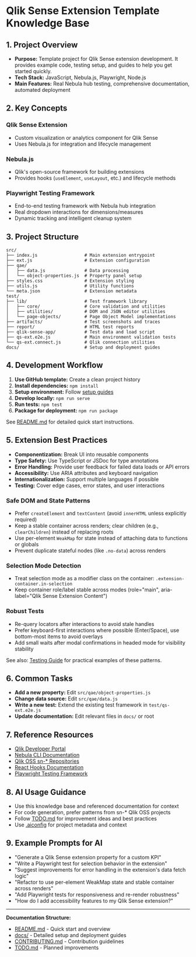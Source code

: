 # Qlik Sense Extension Template Knowledge Base

## 1. Project Overview

- **Purpose:** Template project for Qlik Sense extension development. It provides example code, testing setup, and guides to help you get started quickly.
- **Tech Stack:** JavaScript, Nebula.js, Playwright, Node.js
- **Main Features:** Real Nebula hub testing, comprehensive documentation, automated deployment

## 2. Key Concepts

### Qlik Sense Extension

- Custom visualization or analytics component for Qlik Sense
- Uses Nebula.js for integration and lifecycle management

### Nebula.js

- Qlik's open-source framework for building extensions
- Provides hooks (`useElement`, `useLayout`, etc.) and lifecycle methods

### Playwright Testing Framework

- End-to-end testing framework with Nebula hub integration
- Real dropdown interactions for dimensions/measures
- Dynamic tracking and intelligent cleanup system

## 3. Project Structure

```
src/
├── index.js                  # Main extension entrypoint
├── ext.js                    # Extension configuration
├── qae/
│   ├── data.js               # Data processing
│   └── object-properties.js  # Property panel setup
├── styles.css                # Extension styling
├── utils.js                  # Utility functions
└── meta.json                 # Extension metadata
test/
├── lib/                      # Test framework library
│   ├── core/                 # Core validation and utilities
│   ├── utilities/            # DOM and JSON editor utilities
│   └── page-objects/         # Page Object Model implementations
├── artifacts/                # Test screenshots and traces
├── report/                   # HTML test reports
├── qlik-sense-app/           # Test data and load script
├── qs-ext.e2e.js             # Main environment validation tests
└── qs-ext.connect.js         # Qlik connection utilities
docs/                         # Setup and deployment guides
```

## 4. Development Workflow

1. **Use GitHub template:** Create a clean project history
2. **Install dependencies:** `npm install`
3. **Setup environment:** Follow [setup guides](./docs/)
4. **Develop locally:** `npm run serve`
5. **Run tests:** `npm test`
6. **Package for deployment:** `npm run package`

See [README.md](./README.md) for detailed quick start instructions.

## 5. Extension Best Practices

- **Componentization:** Break UI into reusable components
- **Type Safety:** Use TypeScript or JSDoc for type annotations
- **Error Handling:** Provide user feedback for failed data loads or API errors
- **Accessibility:** Use ARIA attributes and keyboard navigation
- **Internationalization:** Support multiple languages if possible
- **Testing:** Cover edge cases, error states, and user interactions

### Safe DOM and State Patterns

- Prefer `createElement` and `textContent` (avoid `innerHTML` unless explicitly required)
- Keep a stable container across renders; clear children (e.g., `clearChildren`) instead of replacing roots
- Use per-element `WeakMap` for state instead of attaching data to functions or globals
- Prevent duplicate stateful nodes (like `.no-data`) across renders

### Selection Mode Detection

- Treat selection mode as a modifier class on the container: `.extension-container.in-selection`
- Keep container role/label stable across modes (role="main", aria-label="Qlik Sense Extension Content")

### Robust Tests

- Re-query locators after interactions to avoid stale handles
- Prefer keyboard-first interactions where possible (Enter/Space), use bottom-most items to avoid overlays
- Add small waits after modal confirmations in headed mode for visibility stability

See also: [Testing Guide](./docs/TESTING.md) for practical examples of these patterns.

## 6. Common Tasks

- **Add a new property:** Edit `src/qae/object-properties.js`
- **Change data source:** Edit `src/qae/data.js`
- **Write a new test:** Extend the existing test framework in `test/qs-ext.e2e.js`
- **Update documentation:** Edit relevant files in `docs/` or root

## 7. Reference Resources

- [Qlik Developer Portal](https://qlik.dev/)
- [Nebula CLI Documentation](https://qlik.dev/extend/)
- [Qlik OSS sn-\* Repositories](https://github.com/qlik-oss)
- [React Hooks Documentation](https://react.dev/reference/react/hooks)
- [Playwright Testing Framework](https://playwright.dev/docs/intro)

## 8. AI Usage Guidance

- Use this knowledge base and referenced documentation for context
- For code generation, prefer patterns from sn-\* Qlik OSS projects
- Follow [TODO.md](./TODO.md) for improvement ideas and best practices
- Use [.aiconfig](./.aiconfig) for project metadata and context

## 9. Example Prompts for AI

- "Generate a Qlik Sense extension property for a custom KPI"
- "Write a Playwright test for selection behavior in the extension"
- "Suggest improvements for error handling in the extension's data fetch logic"
- "Refactor to use per-element WeakMap state and stable container across renders"
- "Add Playwright tests for responsiveness and re-render robustness"
- "How do I add accessibility features to my Qlik Sense extension?"

---

**Documentation Structure:**

- [README.md](./README.md) - Quick start and overview
- [docs/](./docs/) - Detailed setup and deployment guides
- [CONTRIBUTING.md](./CONTRIBUTING.md) - Contribution guidelines
- [TODO.md](./TODO.md) - Planned improvements
